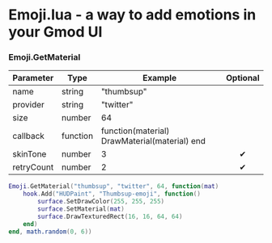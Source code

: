# Emoji.lua - a way to add emotions in your Gmod UI

### Emoji.GetMaterial

| Parameter | Type | Example | Optional |
|-|-|-|:-:|
| name | string | "thumbsup" |  |
| provider | string | "twitter" |  |
| size | number | 64 |  |
| callback | function | function(material) DrawMaterial(material) end |  |
| skinTone | number | 3 | ✔ |
| retryCount | number | 2 | ✔ |
```lua
Emoji.GetMaterial("thumbsup", "twitter", 64, function(mat)
    hook.Add("HUDPaint", "Thumbsup-emoji", function()
        surface.SetDrawColor(255, 255, 255)
        surface.SetMaterial(mat)
        surface.DrawTexturedRect(16, 16, 64, 64)
    end)
end, math.random(0, 6))
```
